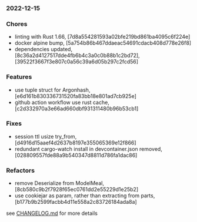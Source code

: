### 2022-12-15

### Chores
+ linting with Rust 1.66, [7d8a554281593a02bfe219bd861ba4095c6f224e]
+ docker alpine bump, [5a754b86b467ddaeac54691cdacb408d778e26f8]
+ dependencies updated, [8c36a2d4127517dde4fb6b4c3a0c0b88b1c2bd72], [39522f3667f3e807c0a56c39a6d05b297c2fcd56]

### Features
+ use tuple struct for Argonhash, [e6d161b830336731520fa83bb18e801ad7cb925e]
+ github action workflow use rust cache, [c2d332970a3e66ad660dbf931311480b96b53cb1]

### Fixes
+ session ttl usize try_from, [d4916d15aaef4d2637b8197e355065369e12f866]
+ redundant cargo-watch install in devcontainer.json removed, [028809557fde88a9b540347d8811d786fa1dac86]

### Refactors
+ remove Deserialize from ModelMeal, [8cb580c9b2f7928f65ec0761dd2e55229d1e25b2]
+ use cookiejar as param, rather than extracting from parts, [b177b9b2599facbb4d11e558a2c83726184ada8a]

see <a href='https://github.com/mrjackwills/mealpedant_api/blob/main/CHANGELOG.md'>CHANGELOG.md</a> for more details

